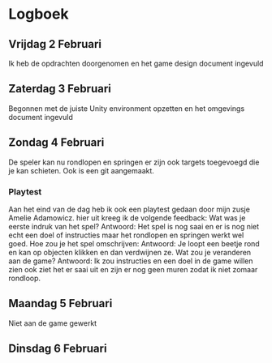 # Logboek

## Vrijdag 2 Februari

Ik heb de opdrachten doorgenomen en het game design document ingevuld

## Zaterdag 3 Februari

Begonnen met de juiste Unity environment opzetten en het omgevings document ingevuld

## Zondag 4 Februari

De speler kan nu rondlopen en springen er zijn ook targets toegevoegd die je kan schieten. Ook is een git aangemaakt. 

### Playtest
Aan het eind van de dag heb ik ook een playtest gedaan door mijn zusje Amelie Adamowicz.
hier uit kreeg ik de volgende feedback:
Wat was je eerste indruk van het spel?
Antwoord: Het spel is nog saai en er is nog niet echt een doel of instructies maar het rondlopen en springen werkt wel goed.
Hoe zou je het spel omschrijven:
Antwoord: Je loopt een beetje rond en kan op objecten klikken en dan verdwijnen ze.
Wat zou je veranderen aan de game?
Antwoord: Ik zou instructies en een doel in de game willen zien ook ziet het er saai uit en zijn er nog geen muren zodat ik niet zomaar rondloop.





## Maandag 5 Februari
Niet aan de game gewerkt

## Dinsdag 6 Februari



